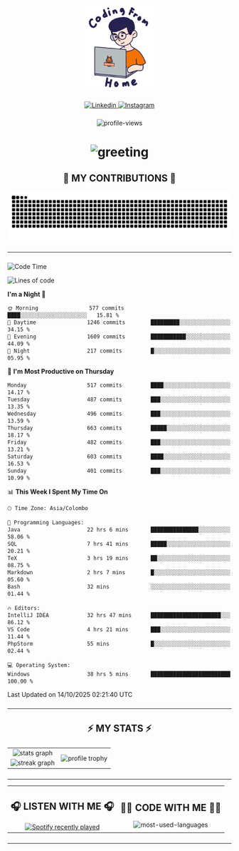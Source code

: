 <div align="center">
    <img width="150" src="./assets/top.gif" alt="top-image"/>
</div>

###    

<div align="center">
    <a href="https://www.linkedin.com/in/nureka-rodrigo/" target="_blank">
        <img src="https://user-images.githubusercontent.com/74038190/235294012-0a55e343-37ad-4b0f-924f-c8431d9d2483.gif" width="50px" alt="Linkedin"/>
    </a>
    <a href="https://www.instagram.com/nureka_rodrigo/" target="_blank">
        <img src="https://user-images.githubusercontent.com/74038190/235294013-a33e5c43-a01c-43f6-b44d-a406d8b4ab75.gif" width="50px"  alt="Instagram"/>
    </a>
</div>

###    

<div align="center">
    <img src="https://komarev.com/ghpvc/?username=nureka-rodrigo&color=blue" alt="profile-views"/>
</div> 

###    

<h1 align="center">
    <img src="https://readme-typing-svg.herokuapp.com/?font=Righteous&size=35&center=true&vCenter=true&width=500&height=70&duration=4000&lines=Hi+There!+👋;+I'm+Nureka+Rodrigo!;" alt="greeting"/>
</h1> 

###

<h2 align="center">🐍 MY CONTRIBUTIONS 🐍</h2>

<div align="center">
    <img alt="snake eating my contributions" src="https://raw.githubusercontent.com/nureka-rodrigo/nureka-rodrigo/output/github-contribution-grid-snake.svg"/>
</div> 

###

<hr/>

###

<!--START_SECTION:waka-->
![Code Time](http://img.shields.io/badge/Code%20Time-1%2C760%20hrs%2029%20mins-blue)

![Lines of code](https://img.shields.io/badge/From%20Hello%20World%20I%27ve%20Written-839.2%20thousand%20lines%20of%20code-blue)

**I'm a Night 🦉** 

```text
🌞 Morning                577 commits         ████░░░░░░░░░░░░░░░░░░░░░   15.81 % 
🌆 Daytime                1246 commits        █████████░░░░░░░░░░░░░░░░   34.15 % 
🌃 Evening                1609 commits        ███████████░░░░░░░░░░░░░░   44.09 % 
🌙 Night                  217 commits         █░░░░░░░░░░░░░░░░░░░░░░░░   05.95 % 
```
📅 **I'm Most Productive on Thursday** 

```text
Monday                   517 commits         ████░░░░░░░░░░░░░░░░░░░░░   14.17 % 
Tuesday                  487 commits         ███░░░░░░░░░░░░░░░░░░░░░░   13.35 % 
Wednesday                496 commits         ███░░░░░░░░░░░░░░░░░░░░░░   13.59 % 
Thursday                 663 commits         █████░░░░░░░░░░░░░░░░░░░░   18.17 % 
Friday                   482 commits         ███░░░░░░░░░░░░░░░░░░░░░░   13.21 % 
Saturday                 603 commits         ████░░░░░░░░░░░░░░░░░░░░░   16.53 % 
Sunday                   401 commits         ███░░░░░░░░░░░░░░░░░░░░░░   10.99 % 
```


📊 **This Week I Spent My Time On** 

```text
🕑︎ Time Zone: Asia/Colombo

💬 Programming Languages: 
Java                     22 hrs 6 mins       ███████████████░░░░░░░░░░   58.06 % 
SQL                      7 hrs 41 mins       █████░░░░░░░░░░░░░░░░░░░░   20.21 % 
TeX                      3 hrs 19 mins       ██░░░░░░░░░░░░░░░░░░░░░░░   08.75 % 
Markdown                 2 hrs 7 mins        █░░░░░░░░░░░░░░░░░░░░░░░░   05.60 % 
Bash                     32 mins             ░░░░░░░░░░░░░░░░░░░░░░░░░   01.44 % 

🔥 Editors: 
IntelliJ IDEA            32 hrs 47 mins      ██████████████████████░░░   86.12 % 
VS Code                  4 hrs 21 mins       ███░░░░░░░░░░░░░░░░░░░░░░   11.44 % 
PhpStorm                 55 mins             █░░░░░░░░░░░░░░░░░░░░░░░░   02.44 % 

💻 Operating System: 
Windows                  38 hrs 5 mins       █████████████████████████   100.00 % 
```


 Last Updated on 14/10/2025 02:21:40 UTC
<!--END_SECTION:waka-->

###

<hr/>

###

<h2 align="center">⚡ MY STATS ⚡</h2>

###    

<div align="center">
    <table>
        <tr>
            <td align="center">
                <img src="https://github-readme-stats.vercel.app/api?username=nureka-rodrigo&show_icons=true&count_private=true&theme=dark" alt="stats graph"/>
            </td>
            <td rowspan="2" align="center">
                <img align="center" src="https://github-profile-trophy.vercel.app/?username=nureka-rodrigo&theme=darkhub&no-bg=true&margin-w=5&margin-h=5&column=3" alt="profile trophy" />
            </td>
        </tr>
        <tr>
            <td align="center">
                <img src="https://streak-stats.demolab.com?user=nureka-rodrigo&theme=dark" alt="streak graph"/>
            </td>
        </tr>
    </table>
</div> 

###

<hr/>

<div align="center">
    <table>
        <tr>
            <td align="center">
                <h2>🎧 LISTEN WITH ME 🎧</h2>
                <a href="https://open.spotify.com/user/zjqfkmbawszam1irs05fwxsls">
                    <img src="https://spotify-recently-played-readme.vercel.app/api?user=zjqfkmbawszam1irs05fwxsls&count=5&unique=true" alt="Spotify recently played"  />
                </a>
            </td>
            <td align="center">
                <h2>👨‍💻 CODE WITH ME 👨‍💻</h2>
                <img src="https://github-readme-stats.vercel.app/api/wakatime?username=@nureka99&theme=dark&compact=True&langs_count=10" alt="most-used-languages"/>
            </td>
        </tr>
    </table>
</div> 

###

<hr/>
